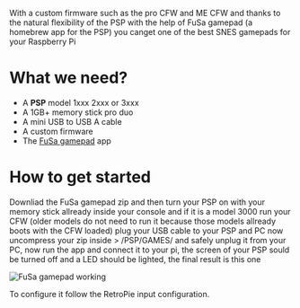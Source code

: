 With a custom firmware such as the pro CFW and ME CFW and thanks to the natural flexibility of the PSP with the help of FuSa gamepad (a homebrew app for the PSP) you canget one of the best SNES gamepads for your Raspberry Pi

# What we need?

* A **PSP** model 1xxx 2xxx or 3xxx
* A 1GB+ memory stick pro duo
* A mini USB to USB A cable
* A custom firmware
* The [FuSa gamepad](http://foosa.do.am/load/fusa_gamepad_version_03/3-1-0-33) app

# How to get started

Downliad the FuSa gamepad zip and then turn your PSP on with your memory stick allready inside your console and if it is a model 3000 run your CFW (older models do not need to run it because those models allready boots with the CFW loaded) plug your USB cable to your PSP and PC now uncompress your zip inside > /PSP/GAMES/ and safely unplug it from your PC, now run the app and connect it to your pi, the screen of your PSP sould be turned off and a LED should be lighted, the final result is this one

![FuSa gamepad working](http://i.imgur.com/cUnEP0O.jpg)

To configure it follow the RetroPie input configuration.
